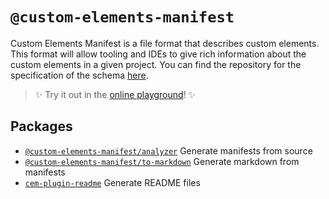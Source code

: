 # `@custom-elements-manifest`

Custom Elements Manifest is a file format that describes custom elements. This format will allow tooling and IDEs to give rich information about the custom elements in a given project. You can find the repository for the specification of the schema [here](https://github.com/webcomponents/custom-elements-manifest).

> ✨ Try it out in the [online playground](https://custom-elements-manifest.netlify.app/)! ✨
## Packages

- [`@custom-elements-manifest/analyzer`](./packages/analyzer) Generate manifests from source
- [`@custom-elements-manifest/to-markdown`](./packages/to-markdown) Generate markdown from manifests
- [`cem-plugin-readme`](./plugins/readme) Generate README files

